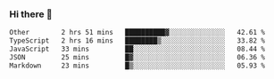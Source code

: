 ### Hi there 👋

<!--
**WShiBin/WShiBin** is a ✨ _special_ ✨ repository because its `README.md` (this file) appears on your GitHub profile.

Here are some ideas to get you started:

- 🔭 I’m currently working on ...
- 🌱 I’m currently learning ...
- 👯 I’m looking to collaborate on ...
- 🤔 I’m looking for help with ...
- 💬 Ask me about ...
- 📫 How to reach me: ...
- 😄 Pronouns: ...
- ⚡ Fun fact: ...
-->

<!--START_SECTION:waka-->

```txt
Other        2 hrs 51 mins   ██████████▓░░░░░░░░░░░░░░   42.61 %
TypeScript   2 hrs 16 mins   ████████▒░░░░░░░░░░░░░░░░   33.82 %
JavaScript   33 mins         ██░░░░░░░░░░░░░░░░░░░░░░░   08.44 %
JSON         25 mins         █▓░░░░░░░░░░░░░░░░░░░░░░░   06.36 %
Markdown     23 mins         █▒░░░░░░░░░░░░░░░░░░░░░░░   05.93 %
```

<!--END_SECTION:waka-->
